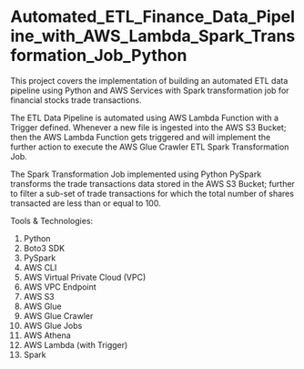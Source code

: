 # Automated_ETL_Finance_Data_Pipeline_with_AWS_Lambda_Spark_Transformation_Job_Python

This project covers the implementation of building an automated ETL data pipeline using Python and AWS Services with Spark transformation job for financial stocks trade transactions.  

The ETL Data Pipeline is automated using AWS Lambda Function with a Trigger defined. Whenever a new file is ingested into the AWS S3 Bucket; then the AWS Lambda Function gets triggered and will implement the further action to execute the AWS Glue Crawler ETL Spark Transformation Job.  

The Spark Transformation Job implemented using Python PySpark transforms the trade transactions data stored in the AWS S3 Bucket; further to filter a sub-set of trade transactions for which the total number of shares transacted are less than or equal to 100.  

Tools & Technologies: 
1. Python
2. Boto3 SDK
3. PySpark
4. AWS CLI
5. AWS Virtual Private Cloud (VPC)
6. AWS VPC Endpoint
7. AWS S3
8. AWS Glue
9. AWS Glue Crawler
10. AWS Glue Jobs
11. AWS Athena
12. AWS Lambda (with Trigger)
13. Spark 
